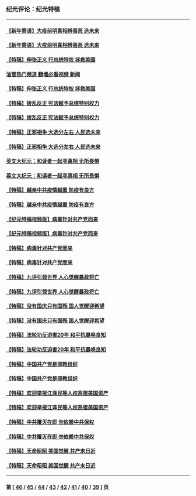 ### 纪元评论：纪元特稿
---
#### [【新年寄语】大疫前明真相辨善恶 选未来](../../pages/nsc424/n12660855.md?07030330) 
#### [【新年寄语】大疫前明真相辨善恶 选未来](../../pages/nsc424/n12660855.md?07030330) 
#### [【特稿】伸张正义 行总统特权 拯救美国](../../pages/nsc424/n12616806.md?07030330) 
#### [油管热门频道 翻墙必看视频 新闻](ok?07030330)
#### [【特稿】伸张正义 行总统特权 拯救美国](../../pages/nsc424/n12616806.md?07030330) 
#### [【特稿】拨乱反正 宪法赋予总统特别权力](../../pages/nsc424/n12598306.md?07030330) 
#### [【特稿】拨乱反正 宪法赋予总统特别权力](../../pages/nsc424/n12598306.md?07030330) 
#### [【特稿】正邪相争 大选分左右 人民选未来](../../pages/nsc424/n12545208.md?07030330) 
#### [【特稿】正邪相争 大选分左右 人民选未来](../../pages/nsc424/n12545208.md?07030330) 
#### [英文大纪元：和读者一起寻真相 无所畏惧](../../pages/nsc424/n12542027.md?07030330) 
#### [英文大纪元：和读者一起寻真相 无所畏惧](../../pages/nsc424/n12542027.md?07030330) 
#### [【特稿】越亲中共疫情越重 防疫有良方](../../pages/nsc424/n12042989.md?07030330) 
#### [【特稿】越亲中共疫情越重 防疫有良方](../../pages/nsc424/n12042989.md?07030330) 
#### [【纪元特稿视频版】病毒针对共产党而来](../../pages/nsc424/n11977328.md?07030330) 
#### [【纪元特稿视频版】病毒针对共产党而来](../../pages/nsc424/n11977328.md?07030330) 
#### [【特稿】病毒针对共产党而来](../../pages/nsc424/n11928818.md?07030330) 
#### [【特稿】病毒针对共产党而来](../../pages/nsc424/n11928818.md?07030330) 
#### [【特稿】九评引领世界 人心觉醒暴政将亡](../../pages/nsc424/n11660496.md?07030330) 
#### [【特稿】九评引领世界 人心觉醒暴政将亡](../../pages/nsc424/n11660496.md?07030330) 
#### [【特稿】没有国庆只有国殇 国人觉醒迎希望](../../pages/nsc424/n11549354.md?07030330) 
#### [【特稿】没有国庆只有国殇 国人觉醒迎希望](../../pages/nsc424/n11549354.md?07030330) 
#### [【特稿】法轮功反迫害20年 和平抗暴唤良知](../../pages/nsc424/n11389135.md?07030330) 
#### [【特稿】法轮功反迫害20年 和平抗暴唤良知](../../pages/nsc424/n11389135.md?07030330) 
#### [【特稿】中国共产党是邪教组织](../../pages/nsc424/n11355551.md?07030330) 
#### [【特稿】中国共产党是邪教组织](../../pages/nsc424/n11355551.md?07030330) 
#### [【特稿】欢迎举报江泽民等人权恶棍美国资产](../../pages/nsc424/n11303040.md?07030330) 
#### [【特稿】欢迎举报江泽民等人权恶棍美国资产](../../pages/nsc424/n11303040.md?07030330) 
#### [【特稿】中共覆灭在即 勿依赖中共保权](../../pages/nsc424/n11278510.md?07030330) 
#### [【特稿】中共覆灭在即 勿依赖中共保权](../../pages/nsc424/n11278510.md?07030330) 
#### [【特稿】天命昭昭 美国觉醒 共产末日近](../../pages/nsc424/n11150259.md?07030330) 
#### [【特稿】天命昭昭 美国觉醒 共产末日近](../../pages/nsc424/n11150259.md?07030330) 

---
#### 第 [ [46](./46.md?07030330) / [45](./45.md?07030330) / [44](./44.md?07030330) / [43](./43.md?07030330) / [42](./42.md?07030330) / [41](./41.md?07030330) / [40](./40.md?07030330) / [39](./39.md?07030330) ] 页
